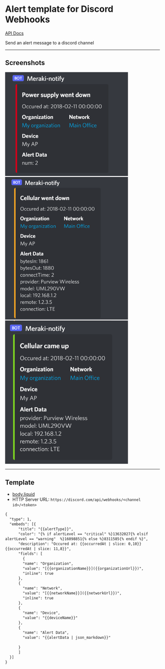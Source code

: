# Alert template for Discord Webhooks

[API Docs](https://discord.com/developers/docs/intro)

Send an alert message to a discord channel

<hr>

## Screenshots

<img src="alert-critical.png" width="400"/>
<img src="alert-warning.png" width="400"/>
<img src="alert-informational.png" width="400"/>
<hr>

## Template 

- [body.liquid](body.liquid)
- HTTP Server URL:  `https://discord.com/api/webhooks/<channel id>/<token>`

```body.liquid
{
  "type": 1,
  "embeds": [{
      "title": "{{alertType}}",
      "color": "{% if alertLevel == "critical" %}13632027{% elsif alertLevel == "warning"  %}16098851{% else %}8311585{% endif %}",
      "description": "Occured at: {{occurredAt | slice: 0,10}} {{occurredAt | slice: 11,8}}",
      "fields": [
        {
        "name": "Organization",
        "value": "[{{organizationName}}]({{organizationUrl}})",
        "inline": true
      },
      {
        "name": "Network",
        "value": "[{{networkName}}]({{networkUrl}})",
        "inline": true
      },
      {
        "name": "Device",
        "value": "{{deviceName}}"
      },
      {
        "name": "Alert Data",
        "value": "{{alertData | json_markdown}}"

      }
      ]
  }]
}
```